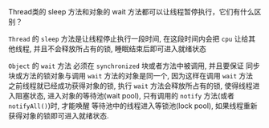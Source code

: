 Thread类的 sleep 方法和对象的 wait 方法都可以让线程暂停执行，它们有什么区别？

`Thread` 的 `sleep` 方法是让线程停止执行一段时间, 在这段时间内会把 `cpu` 让给其他线程,
并且不会释放所占有的锁, 睡眠结束后即可进入就绪状态

`Object` 的 `wait` 方法 必须在 `synchronized` 块或者方法中被调用, 并且要保证
同步块或方法的锁对象与调用 `wait` 方法的对象是同一个, 因为这样在调用 `wait` 方法
之前线程就已经成功获得对象的锁, 执行 `wait` 方法会释放所占有的锁, 使得线程进入阻塞状态,
进入对象的等待池(wait pool), 只有调用的 `notify` 方法(或者 `notifyAll()`)时, 才能唤醒
等待池中的线程进入等锁池(lock pool), 如果线程重新获得对象的锁即可进入就绪状态.



